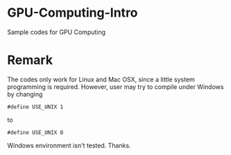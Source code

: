 # GPU-Computing-Intro
Sample codes for GPU Computing


# Remark
The codes only work for Linux and Mac OSX, since a little system programming is required. However, user may
try to compile under Windows by changing
```
#define USE_UNIX 1
```
to 
```
#define USE_UNIX 0
```

Windows environment isn't tested. Thanks.
